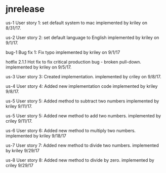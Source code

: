 # jnrelease
us-1 User story 1: set default system to mac
implemented by kriley on 8/31/17.

us-2 User story 2: set default language to English
implemented by kriley on 9/1/17.

bug-1 Bug fix 1: Fix typo
implemented by kriley on 9/1/17

hotfix 2.1.1 Hot fix to fix critical production bug - broken pull-down.
implemented by kriley on 9/5/17. 

us-3 User story 3: Created implementation.
implemented by criley on 9/8/17.

us-4 User story 4: Added new implementation code
implemented by kriley 9/8/17.


us-5 User story 5: Added method to subtract two numbers
implemented by kriley 9/11/17.

us-5 User story 5: Added new method to add two numbers.
implemented by criley 9/11/17.

us-6 User story 6: Added new method to multiply two numbers.
implemented by kriley 9/18/17

us-7 User story 7: Added new method to divide two numbers.
implemented by kriley 9/29/17

us-8 User story 8: Added new method to divide by zero.
implemented by criley 9/29/17
